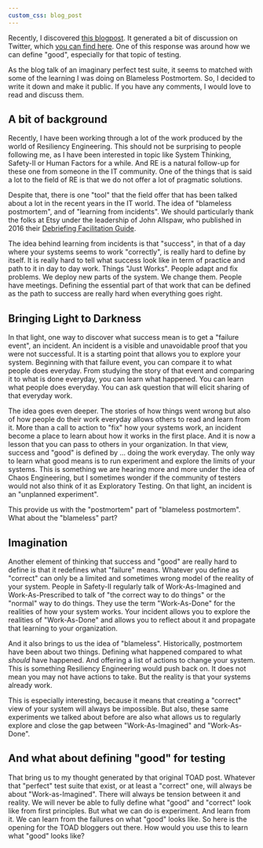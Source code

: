 ```yaml
---
custom_css: blog_post
---
```

Recently, I discovered [this blogpost](https://chrismcmahonsblog.blogspot.com/2019/05/evaluating-test-suite-toad-thought.html). It generated a bit of discussion on Twitter, which [you can find here](https://twitter.com/chris_mcmahon/status/1131287381573660674). One of this response was around how we can define "good", especially for that topic of testing. <!--more-->

As the blog talk of an imaginary perfect test suite, it seems to matched with some of the learning I was doing on Blameless Postmortem. So, I decided to write it down and make it public. If you have any comments, I would love to read and discuss them.

## A bit of background

Recently, I have been working through a lot of the work produced by the world of Resiliency Engineering. This should not be surprising to people following me, as I have been interested in topic like System Thinking, Safety-II or Human Factors for a while. And RE is a natural follow-up for these one from someone in the IT community. One of the things that is said a lot to the field of RE is that we do not offer a lot of pragmatic solutions.

Despite that, there is one "tool" that the field offer that has been talked about a lot in the recent years in the IT world. The idea of "blameless postmortem", and of "learning from incidents". We should particularly thank the folks at Etsy under the leadership of John Allspaw, who published in 2016 their [Debriefing Facilitation Guide](https://codeascraft.com/2016/11/17/debriefing-facilitation-guide/).

The idea behind learning from incidents is that "success", in that of a day where your systems seems to work "correctly", is really hard to define by itself. It is really hard to tell what success look like in term of practice and path to it in day to day work. Things "Just Works". People adapt and fix problems. We deploy new parts of the system. We change them. People have meetings. Defining the essential part of that work that can be defined as the path to success are really hard when everything goes right.

## Bringing Light to Darkness

In that light, one way to discover what success mean is to get a "failure event", an incident. An incident is a visible and unavoidable proof that you were not successful. It is a starting point that allows you to explore your system. Beginning with that failure event, you can compare it to what people does everyday. From studying the story of that event and comparing it to what is done everyday, you can learn what happened. You can learn what people does everyday. You can ask question that will elicit sharing of that everyday work.

The idea goes even deeper. The stories of how things went wrong but also of how people do their work everyday allows others to read and learn from it. More than a call to action to "fix" how your systems work, an incident become a place to learn about how it works in the first place. And it is now a lesson that you can pass to others in your organization. In that view, success and "good" is defined by ... doing the work everyday. The only way to learn what good means is to run experiment and explore the limits of your systems. This is something we are hearing more and more under the idea of Chaos Engineering, but I sometimes wonder if the community of testers would not also think of it as Exploratory Testing. On that light, an incident is an "unplanned experiment".

This provide us with the "postmortem" part of "blameless postmortem". What about the "blameless" part?

## Imagination

Another element of thinking that success and "good" are really hard to define is that it redefines what "failure" means. Whatever you define as "correct" can only be a limited and sometimes wrong model of the reality of your system. People in Safety-II regularly talk of Work-As-Imagined and Work-As-Prescribed to talk of "the correct way to do things" or the "normal" way to do things. They use the term "Work-As-Done" for the realities of how your system works. Your incident allows you to explore the realities of "Work-As-Done" and allows you to reflect about it and propagate that learning to your organization.

And it also brings to us the idea of "blameless". Historically, postmortem have been about two things. Defining what happened compared to what *should* have happened. And offering a list of actions to change your system. This is something Resiliency Engineering would push back on. It does not mean you may not have actions to take. But the reality is that your systems already work.

This is especially interesting, because it means that creating a "correct" view of your system will always be impossible. But also, these same experiments we talked about before are also what allows us to regularly explore and close the gap between "Work-As-Imagined" and "Work-As-Done".

## And what about defining "good" for testing

That bring us to my thought generated by that original TOAD post. Whatever that "perfect" test suite that exist, or at least a "correct" one, will always be about "Work-as-Imagined". There will always be tension between it and reality. We will never be able to fully define what "good" and "correct" look like from first principles. But what we can do is experiment. And learn from it. We can learn from the failures on what "good" looks like. So here is the opening for the TOAD bloggers out there. How would you use this to learn what "good" looks like?
